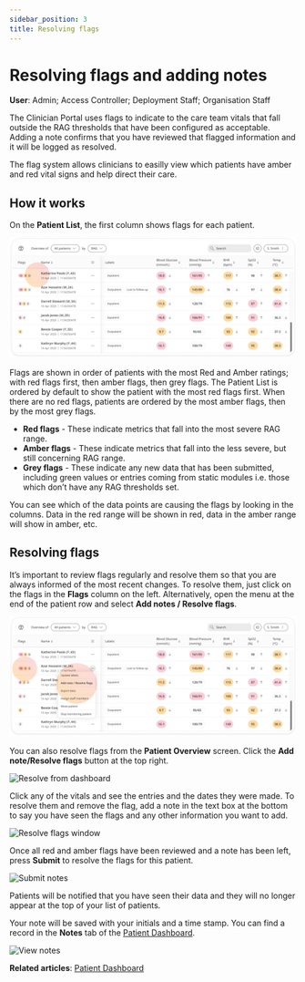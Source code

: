 ```yaml
---
sidebar_position: 3
title: Resolving flags
---
```

# Resolving flags and adding notes
**User**: Admin; Access Controller; Deployment Staff; Organisation Staff

The Clinician Portal uses flags to indicate to the care team vitals that fall outside the RAG thresholds that have been configured as acceptable. Adding a note confirms that you have reviewed that flagged information and it will be logged as resolved.

The flag system allows clinicians to easilly view which patients have amber and red vital signs and help direct their care. 
## How it works​
On the **Patient List**, the first column shows flags for each patient. 

![Flags columns](./assets/ResolveFlags01.png)

Flags are shown in order of patients with the most Red and Amber ratings; with red flags first, then amber flags, then grey flags. The Patient List is ordered by default to show the patient with the most red flags first. When there are no red flags, patients are ordered by the most amber flags, then by the most grey flags.
- **Red flags** - These indicate metrics that fall into the most severe RAG range.
- **Amber flags** - These indicate metrics that fall into the less severe, but still concerning RAG range.
- **Grey flags** - These indicate any new data that has been submitted, including green values or entries coming from static modules i.e. those which don’t have any RAG thresholds set.

You can see which of the data points are causing the flags by looking in the columns. Data in the red range will be shown in red, data in the amber range will show in amber, etc.

## Resolving flags
It’s important to review flags regularly and resolve them so that you are always informed of the most recent changes.  To resolve them, just click on the flags in the **Flags** column on the left. Alternatively, open the menu at the end of the patient row and select **Add notes / Resolve flags**.

![Resolve from menu](./assets/ResolveFlags02.png)

You can also resolve flags from the **Patient Overview** screen. Click the **Add note/Resolve flags** button at the top right.

![Resolve from dashboard](./assets/ResolveFlags03.png)

Click any of the vitals and see the entries and the dates they were made. To resolve them and remove the flag, add a note in the text box at the bottom to say you have seen the flags and any other information you want to add.

![Resolve flags window](./assets/ResolveFlags04.png)

Once all red and amber flags have been reviewed and a note has been left, press **Submit** to resolve the flags for this patient.

![Submit notes](./assets/ResolveFlags05.png)

Patients will be notified that you have seen their data and they will no longer appear at the top of your list of patients.

Your note will be saved with your initials and a time stamp. You can find a record in the **Notes** tab of the [Patient Dashboard](../managing-health-data/patient-dashboard.md).

![View notes](./assets/ResolveFlags06.png)

**Related articles**: [Patient Dashboard](../managing-health-data/patient-dashboard.md) 
